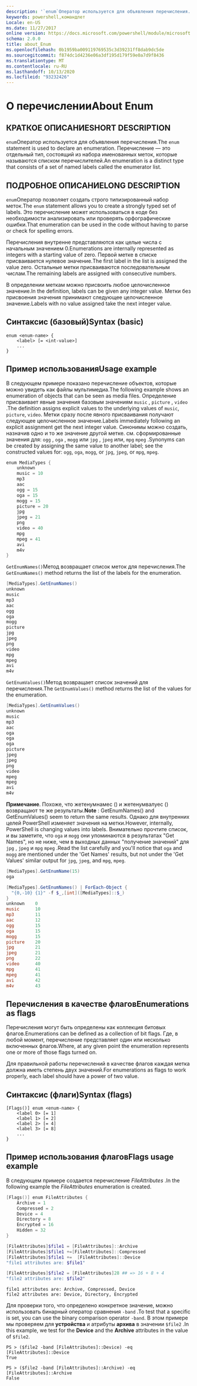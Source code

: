 ```yaml
---
description: '`enum`Оператор используется для объявления перечисления. Перечисление — это отдельный тип, состоящий из набора именованных меток, которые называются списком перечислителей.'
keywords: powershell,командлет
Locale: en-US
ms.date: 11/27/2017
online version: https://docs.microsoft.com/powershell/module/microsoft.powershell.core/about/about_enum?view=powershell-5.1&WT.mc_id=ps-gethelp
schema: 2.0.0
title: about_Enum
ms.openlocfilehash: 0b1959ba009119769535c3d39231ff8dab9dc5de
ms.sourcegitcommit: f874dc1d4236e06a3df195d179f59e0a7d9f8436
ms.translationtype: MT
ms.contentlocale: ru-RU
ms.lasthandoff: 10/13/2020
ms.locfileid: "93232426"
---
```

# <a name="about-enum"></a><span data-ttu-id="0fb27-105">О перечислении</span><span class="sxs-lookup"><span data-stu-id="0fb27-105">About Enum</span></span>

## <a name="short-description"></a><span data-ttu-id="0fb27-106">КРАТКОЕ ОПИСАНИЕ</span><span class="sxs-lookup"><span data-stu-id="0fb27-106">SHORT DESCRIPTION</span></span>

<span data-ttu-id="0fb27-107">`enum`Оператор используется для объявления перечисления.</span><span class="sxs-lookup"><span data-stu-id="0fb27-107">The `enum` statement is used to declare an enumeration.</span></span> <span data-ttu-id="0fb27-108">Перечисление — это отдельный тип, состоящий из набора именованных меток, которые называются списком перечислителей.</span><span class="sxs-lookup"><span data-stu-id="0fb27-108">An enumeration is a distinct type that consists of a set of named labels called the enumerator list.</span></span>

## <a name="long-description"></a><span data-ttu-id="0fb27-109">ПОДРОБНОЕ ОПИСАНИЕ</span><span class="sxs-lookup"><span data-stu-id="0fb27-109">LONG DESCRIPTION</span></span>

<span data-ttu-id="0fb27-110">`enum`Оператор позволяет создать строго типизированный набор меток.</span><span class="sxs-lookup"><span data-stu-id="0fb27-110">The `enum` statement allows you to create a strongly typed set of labels.</span></span> <span data-ttu-id="0fb27-111">Это перечисление может использоваться в коде без необходимости анализировать или проверять орфографические ошибки.</span><span class="sxs-lookup"><span data-stu-id="0fb27-111">That enumeration can be used in the code without having to parse or check for spelling errors.</span></span>

<span data-ttu-id="0fb27-112">Перечисления внутренне представляются как целые числа с начальным значением 0.</span><span class="sxs-lookup"><span data-stu-id="0fb27-112">Enumerations are internally represented as integers with a starting value of zero.</span></span> <span data-ttu-id="0fb27-113">Первой метке в списке присваивается нулевое значение.</span><span class="sxs-lookup"><span data-stu-id="0fb27-113">The first label in the list is assigned the value zero.</span></span> <span data-ttu-id="0fb27-114">Остальные метки присваиваются последовательным числам.</span><span class="sxs-lookup"><span data-stu-id="0fb27-114">The remaining labels are assigned with consecutive numbers.</span></span>

<span data-ttu-id="0fb27-115">В определении меткам можно присвоить любое целочисленное значение.</span><span class="sxs-lookup"><span data-stu-id="0fb27-115">In the definition, labels can be given any integer value.</span></span> <span data-ttu-id="0fb27-116">Метки без присвоения значения принимают следующее целочисленное значение.</span><span class="sxs-lookup"><span data-stu-id="0fb27-116">Labels with no value assigned take the next integer value.</span></span>

## <a name="syntax-basic"></a><span data-ttu-id="0fb27-117">Синтаксис (базовый)</span><span class="sxs-lookup"><span data-stu-id="0fb27-117">Syntax (basic)</span></span>

```syntax
enum <enum-name> {
    <label> [= <int-value>]
    ...
}
```

## <a name="usage-example"></a><span data-ttu-id="0fb27-118">Пример использования</span><span class="sxs-lookup"><span data-stu-id="0fb27-118">Usage example</span></span>

<span data-ttu-id="0fb27-119">В следующем примере показано перечисление объектов, которые можно увидеть как файлы мультимедиа.</span><span class="sxs-lookup"><span data-stu-id="0fb27-119">The following example shows an enumeration of objects that can be seen as media files.</span></span> <span data-ttu-id="0fb27-120">Определение присваивает явные значения базовым значениям `music` , `picture` , `video` .</span><span class="sxs-lookup"><span data-stu-id="0fb27-120">The definition assigns explicit values to the underlying values of `music`, `picture`, `video`.</span></span> <span data-ttu-id="0fb27-121">Метки сразу после явного присваивания получают следующее целочисленное значение.</span><span class="sxs-lookup"><span data-stu-id="0fb27-121">Labels immediately following an explicit assignment get the next integer value.</span></span> <span data-ttu-id="0fb27-122">Синонимы можно создать, назначив одно и то же значение другой метке. см. сформированные значения для: `ogg` , `oga` , `mogg` или `jpg` , `jpeg` или, `mpg` `mpeg` .</span><span class="sxs-lookup"><span data-stu-id="0fb27-122">Synonyms can be created by assigning the same value to another label; see the constructed values for: `ogg`, `oga`, `mogg`, or `jpg`, `jpeg`, or `mpg`, `mpeg`.</span></span>

```powershell
enum MediaTypes {
    unknown
    music = 10
    mp3
    aac
    ogg = 15
    oga = 15
    mogg = 15
    picture = 20
    jpg
    jpeg = 21
    png
    video = 40
    mpg
    mpeg = 41
    avi
    m4v
}
```

<span data-ttu-id="0fb27-123">`GetEnumNames()`Метод возвращает список меток для перечисления.</span><span class="sxs-lookup"><span data-stu-id="0fb27-123">The `GetEnumNames()` method returns the list of the labels for the enumeration.</span></span>

```powershell
[MediaTypes].GetEnumNames()
unknown
music
mp3
aac
ogg
oga
mogg
picture
jpg
jpeg
png
video
mpg
mpeg
avi
m4v
```

<span data-ttu-id="0fb27-124">`GetEnumValues()`Метод возвращает список значений для перечисления.</span><span class="sxs-lookup"><span data-stu-id="0fb27-124">The `GetEnumValues()` method returns the list of the values for the enumeration.</span></span>

```powershell
[MediaTypes].GetEnumValues()
unknown
music
mp3
aac
oga
oga
oga
picture
jpeg
jpeg
png
video
mpeg
mpeg
avi
m4v
```

<span data-ttu-id="0fb27-125">**Примечание**. Похоже, что жетенумнамес () и жетенумвалуес () возвращают те же результаты.</span><span class="sxs-lookup"><span data-stu-id="0fb27-125">**Note** : GetEnumNames() and GetEnumValues() seem to return the same results.</span></span>
<span data-ttu-id="0fb27-126">Однако для внутренних целей PowerShell изменяет значения на метки.</span><span class="sxs-lookup"><span data-stu-id="0fb27-126">However, internally, PowerShell is changing values into labels.</span></span> <span data-ttu-id="0fb27-127">Внимательно прочтите список, и вы заметите, что `oga` и `mogg` они упоминаются в результатах "Get Names", но не ниже, чем в выходных данных "получение значений" для `jpg` , `jpeg` и `mpg` `mpeg` .</span><span class="sxs-lookup"><span data-stu-id="0fb27-127">Read the list carefully and you'll notice that `oga` and `mogg` are mentioned under the 'Get Names' results, but not under the 'Get Values' similar output for `jpg`, `jpeg`, and `mpg`, `mpeg`.</span></span>

```powershell
[MediaTypes].GetEnumName(15)
oga

[MediaTypes].GetEnumNames() | ForEach-Object {
  "{0,-10} {1}" -f $_,[int]([MediaTypes]::$_)
}
unknown    0
music      10
mp3        11
aac        12
ogg        15
oga        15
mogg       15
picture    20
jpg        21
jpeg       21
png        22
video      40
mpg        41
mpeg       41
avi        42
m4v        43
```

## <a name="enumerations-as-flags"></a><span data-ttu-id="0fb27-128">Перечисления в качестве флагов</span><span class="sxs-lookup"><span data-stu-id="0fb27-128">Enumerations as flags</span></span>

<span data-ttu-id="0fb27-129">Перечисления могут быть определены как коллекция битовых флагов.</span><span class="sxs-lookup"><span data-stu-id="0fb27-129">Enumerations can be defined as a collection of bit flags.</span></span>
<span data-ttu-id="0fb27-130">Где, в любой момент, перечисление представляет один или несколько включенных флагов.</span><span class="sxs-lookup"><span data-stu-id="0fb27-130">Where, at any given point the enumeration represents one or more of those flags turned on.</span></span>

<span data-ttu-id="0fb27-131">Для правильной работы перечислений в качестве флагов каждая метка должна иметь степень двух значений.</span><span class="sxs-lookup"><span data-stu-id="0fb27-131">For enumerations as flags to work properly, each label should have a power of two value.</span></span>

## <a name="syntax-flags"></a><span data-ttu-id="0fb27-132">Синтаксис (флаги)</span><span class="sxs-lookup"><span data-stu-id="0fb27-132">Syntax (flags)</span></span>

```syntax
[Flags()] enum <enum-name> {
    <label 0> [= 1]
    <label 1> [= 2]
    <label 2> [= 4]
    <label 3> [= 8]
    ...
}
```

## <a name="flags-usage-example"></a><span data-ttu-id="0fb27-133">Пример использования флагов</span><span class="sxs-lookup"><span data-stu-id="0fb27-133">Flags usage example</span></span>

<span data-ttu-id="0fb27-134">В следующем примере создается перечисление *FileAttributes* .</span><span class="sxs-lookup"><span data-stu-id="0fb27-134">In the following example the *FileAttributes* enumeration is created.</span></span>

```powershell
[Flags()] enum FileAttributes {
    Archive = 1
    Compressed = 2
    Device = 4
    Directory = 8
    Encrypted = 16
    Hidden = 32
}

[FileAttributes]$file1 = [FileAttributes]::Archive
[FileAttributes]$file1 +=[FileAttributes]::Compressed
[FileAttributes]$file1 +=  [FileAttributes]::Device
"file1 attributes are: $file1"

[FileAttributes]$file2 = [FileAttributes]28 ## => 16 + 8 + 4
"file2 attributes are: $file2"
```

```output
file1 attributes are: Archive, Compressed, Device
file2 attributes are: Device, Directory, Encrypted
```

<span data-ttu-id="0fb27-135">Для проверки того, что определено конкретное значение, можно использовать бинарный оператор сравнения `-band` .</span><span class="sxs-lookup"><span data-stu-id="0fb27-135">To test that a specific is set, you can use the binary comparison operator `-band`.</span></span> <span data-ttu-id="0fb27-136">В этом примере мы проверяем для **устройства** и атрибуты **архива** в значении `$file2` .</span><span class="sxs-lookup"><span data-stu-id="0fb27-136">In this example, we test for the **Device** and the **Archive** attributes in the value of `$file2`.</span></span>

```
PS > ($file2 -band [FileAttributes]::Device) -eq [FileAttributes]::Device
True

PS > ($file2 -band [FileAttributes]::Archive) -eq [FileAttributes]::Archive
False
```
